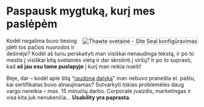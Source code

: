 # Paspausk mygtuką, kurį mes paslėpėm

<p><img src="https://www.dominykas.lt/uploads/2008/01/site-seal.png" alt="Thawte svetainė - Site Seal konfigūravimas" style="border:1px solid #ccc;float:right;margin-left: 10px;"> Kodėl negalima buvo tiesiog įdėti tos pačios nuorodos ir dešinėje? Kodėl aš turiu perskaityti man visiškai nenaudinga tekstą, ir po to mestis į visiškai kitą svetainės vietą ir dar skrolinti į viršų? Ir po to suprasti, kad <strong>aš jau esu tame puslapyje</strong> į kurį man reikia nueiti!</p>
<p>Beje, dar – kodėl apie šitą “<a href="https://www.thawte.com/ssl-digital-certificates/trusted-site-seal/siteseal_installation.html">raudoną dalyką</a>” man nebuvo pranešta el. paštu, kai sertifikatas buvo atnaujinamas? Sutvarkyti tokias problemėles daug vargo nereikia – max. 15 minučių darbo. Corporate įvaizdis, marketingas ir visa kita juk nenukenčia… <strong>Usability yra paprasta</strong>.</p>